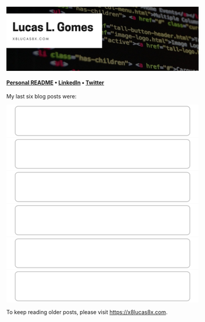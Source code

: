 [![x8lucas8x Blog](https://github.com/x8lucas8x/x8lucas8x/raw/main/banner.jpeg)](https://x8lucas8x.com)

<!--
**x8lucas8x/x8lucas8x** is a ✨ _special_ ✨ repository because its `README.md` (this file) appears on your GitHub profile.

Here are some ideas to get you started:

- 🔭 I’m currently working on ...
- 🌱 I’m currently learning ...
- 👯 I’m looking to collaborate on ...
- 🤔 I’m looking for help with ...
- 💬 Ask me about ...
- 📫 How to reach me: ...
- 😄 Pronouns: ...
- ⚡ Fun fact: ...
-->

<h4>
<a href="https://x8lucas8x.com/personal-readme/">Personal README</a> • <a href="https://www.linkedin.com/in/x8lucas8x">LinkedIn</a> • <a href="https://twitter.com/x8lucas8x">Twitter</a>
</h4>

My last six blog posts were:

<!-- blog-post-list:start -->
[![Advice to those onboarding](https://raw.githubusercontent.com/x8lucas8x/x8lucas8x/main/blog-post-list-output/Lucas'_Refuge_Feed/Advice_to_those_onboarding.svg)](https://x8lucas8x.com/advice-to-those-onboarding)
[![Being an engineer makes me tick](https://raw.githubusercontent.com/x8lucas8x/x8lucas8x/main/blog-post-list-output/Lucas'_Refuge_Feed/Being_an_engineer_makes_me_tick.svg)](https://x8lucas8x.com/being-an-engineer-makes-me-tick)
[![Career fears](https://raw.githubusercontent.com/x8lucas8x/x8lucas8x/main/blog-post-list-output/Lucas'_Refuge_Feed/Career_fears.svg)](https://x8lucas8x.com/career-fears)
[![I used to hate 1on1s](https://raw.githubusercontent.com/x8lucas8x/x8lucas8x/main/blog-post-list-output/Lucas'_Refuge_Feed/I_used_to_hate_1on1s.svg)](https://x8lucas8x.com/i-used-to-hate-1on1s)
[![Narrative matters](https://raw.githubusercontent.com/x8lucas8x/x8lucas8x/main/blog-post-list-output/Lucas'_Refuge_Feed/Narrative_matters.svg)](https://x8lucas8x.com/narrative-matters)
[![Deep thinking time](https://raw.githubusercontent.com/x8lucas8x/x8lucas8x/main/blog-post-list-output/Lucas'_Refuge_Feed/Deep_thinking_time.svg)](https://x8lucas8x.com/deep-thinking-time)


<!-- blog-post-list:end -->

To keep reading older posts, please visit https://x8lucas8x.com.

